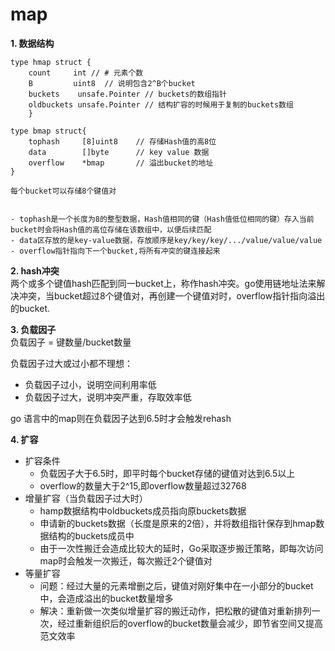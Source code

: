 # map 
**1. 数据结构**
```
type hmap struct {
    count     int // # 元素个数
    B         uint8  // 说明包含2^B个bucket
    buckets    unsafe.Pointer // buckets的数组指针
    oldbuckets unsafe.Pointer // 结构扩容的时候用于复制的buckets数组
    }
```

```
type bmap struct{
    tophash     [8]uint8    // 存储Hash值的高8位
    data        []byte      // key value 数据
    overflow    *bmap       // 溢出bucket的地址
}

每个bucket可以存储8个键值对  


- tophash是一个长度为8的整型数据，Hash值相同的键（Hash值低位相同的键）存入当前bucket时会将Hash值的高位存储在该数组中，以便后续匹配  
- data区存放的是key-value数据，存放顺序是key/key/key/.../value/value/value
- overflow指针指向下一个bucket,将所有冲突的键连接起来

```
**2. hash冲突**  
两个或多个键值hash匹配到同一bucket上，称作hash冲突。go使用链地址法来解决冲突，当bucket超过8个键值对，再创建一个键值对时，overflow指针指向溢出的bucket. 

**3. 负载因子**  
负载因子 = 键数量/bucket数量   

负载因子过大或过小都不理想：  
- 负载因子过小，说明空间利用率低  
- 负载因子过大，说明冲突严重，存取效率低  

go 语言中的map则在负载因子达到6.5时才会触发rehash  

**4. 扩容**
- 扩容条件
  - 负载因子大于6.5时，即平时每个bucket存储的键值对达到6.5以上
  - overflow的数量大于2^15,即overflow数量超过32768
- 增量扩容（当负载因子过大时）
  - hamp数据结构中oldbuckets成员指向原buckets数据
  - 申请新的buckets数据（长度是原来的2倍），并将数组指针保存到hmap数据结构的buckets成员中
  - 由于一次性搬迁会造成比较大的延时，Go采取逐步搬迁策略，即每次访问map时会触发一次搬迁，每次搬迁2个键值对
- 等量扩容
  - 问题：经过大量的元素增删之后，键值对刚好集中在一小部分的bucket中，会造成溢出的bucket数量增多
  - 解决：重新做一次类似增量扩容的搬迁动作，把松散的键值对重新排列一次，经过重新组织后的overflow的bucket数量会减少，即节省空间又提高范文效率

